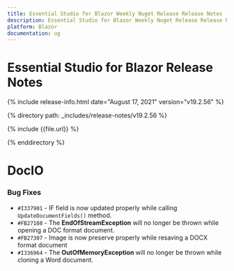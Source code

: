 ```yaml
---
title: Essential Studio for Blazor Weekly Nuget Release Release Notes  
description: Essential Studio for Blazor Weekly Nuget Release Release Notes  
platform: Blazor
documentation: ug
---
```


# Essential Studio for Blazor  Release Notes  

{% include release-info.html date="August 17, 2021"  version="v19.2.56" %} 


{% directory path: _includes/release-notes/v19.2.56 %}

{% include {{file.url}} %}

{% enddirectory %}

# DocIO

### Bug Fixes

- `#I337901` - IF field is now updated properly while calling `UpdateDocumentFields()` method.
- `#FB27108` - The **EndOfStreamException** will no longer be thrown while opening a DOC format document.
- `#FB27307` - Image is now preserve properly while resaving a DOCX format document
- `#I336964` - The **OutOfMemoryException** will no longer be thrown while cloning a Word document.
